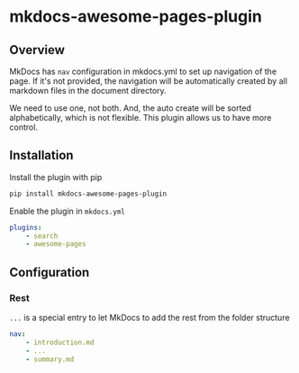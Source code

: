 # mkdocs-awesome-pages-plugin

## Overview
MkDocs has `nav` configuration in mkdocs.yml to set up navigation of the page. If it's not provided, the navigation will be automatically created by all markdown files in the document directory. 

We need to use one, not both. And, the auto create will be sorted alphabetically, which is not flexible. This plugin allows us to have more control. 

## Installation

Install the plugin with pip

``` bash
pip install mkdocs-awesome-pages-plugin
```

Enable the plugin in `mkdocs.yml`

``` yaml title="mkdocs.yml"
plugins:
    - search
    - awesome-pages
```

## Configuration

### Rest 
`...` is a special entry to let MkDocs to add the rest from the folder structure

``` yaml 
nav:
    - introduction.md
    - ...
    - summary.md
```
